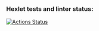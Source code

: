 ### Hexlet tests and linter status:
[![Actions Status](https://github.com/vadimobruchnikov/php-project-lvl1/workflows/hexlet-check/badge.svg)](https://github.com/vadimobruchnikov/php-project-lvl1/actions)
